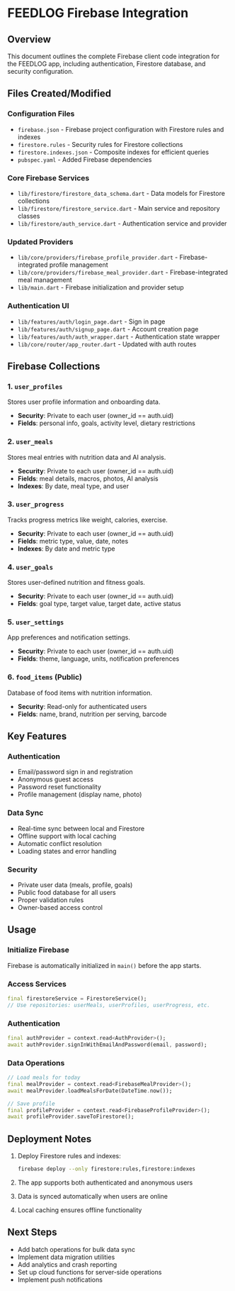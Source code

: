 # FEEDLOG Firebase Integration

## Overview
This document outlines the complete Firebase client code integration for the FEEDLOG app, including authentication, Firestore database, and security configuration.

## Files Created/Modified

### Configuration Files
- `firebase.json` - Firebase project configuration with Firestore rules and indexes
- `firestore.rules` - Security rules for Firestore collections
- `firestore.indexes.json` - Composite indexes for efficient queries
- `pubspec.yaml` - Added Firebase dependencies

### Core Firebase Services
- `lib/firestore/firestore_data_schema.dart` - Data models for Firestore collections
- `lib/firestore/firestore_service.dart` - Main service and repository classes
- `lib/firestore/auth_service.dart` - Authentication service and provider

### Updated Providers
- `lib/core/providers/firebase_profile_provider.dart` - Firebase-integrated profile management
- `lib/core/providers/firebase_meal_provider.dart` - Firebase-integrated meal management
- `lib/main.dart` - Firebase initialization and provider setup

### Authentication UI
- `lib/features/auth/login_page.dart` - Sign in page
- `lib/features/auth/signup_page.dart` - Account creation page  
- `lib/features/auth/auth_wrapper.dart` - Authentication state wrapper
- `lib/core/router/app_router.dart` - Updated with auth routes

## Firebase Collections

### 1. `user_profiles`
Stores user profile information and onboarding data.
- **Security**: Private to each user (owner_id == auth.uid)
- **Fields**: personal info, goals, activity level, dietary restrictions

### 2. `user_meals` 
Stores meal entries with nutrition data and AI analysis.
- **Security**: Private to each user (owner_id == auth.uid)
- **Fields**: meal details, macros, photos, AI analysis
- **Indexes**: By date, meal type, and user

### 3. `user_progress`
Tracks progress metrics like weight, calories, exercise.
- **Security**: Private to each user (owner_id == auth.uid) 
- **Fields**: metric type, value, date, notes
- **Indexes**: By date and metric type

### 4. `user_goals`
Stores user-defined nutrition and fitness goals.
- **Security**: Private to each user (owner_id == auth.uid)
- **Fields**: goal type, target value, target date, active status

### 5. `user_settings`
App preferences and notification settings.
- **Security**: Private to each user (owner_id == auth.uid)
- **Fields**: theme, language, units, notification preferences

### 6. `food_items` (Public)
Database of food items with nutrition information.
- **Security**: Read-only for authenticated users
- **Fields**: name, brand, nutrition per serving, barcode

## Key Features

### Authentication
- Email/password sign in and registration
- Anonymous guest access
- Password reset functionality
- Profile management (display name, photo)

### Data Sync
- Real-time sync between local and Firestore
- Offline support with local caching
- Automatic conflict resolution
- Loading states and error handling

### Security
- Private user data (meals, profile, goals)
- Public food database for all users
- Proper validation rules
- Owner-based access control

## Usage

### Initialize Firebase
Firebase is automatically initialized in `main()` before the app starts.

### Access Services
```dart
final firestoreService = FirestoreService();
// Use repositories: userMeals, userProfiles, userProgress, etc.
```

### Authentication
```dart
final authProvider = context.read<AuthProvider>();
await authProvider.signInWithEmailAndPassword(email, password);
```

### Data Operations
```dart
// Load meals for today
final mealProvider = context.read<FirebaseMealProvider>();
await mealProvider.loadMealsForDate(DateTime.now());

// Save profile
final profileProvider = context.read<FirebaseProfileProvider>();
await profileProvider.saveToFirestore();
```

## Deployment Notes

1. Deploy Firestore rules and indexes:
   ```bash
   firebase deploy --only firestore:rules,firestore:indexes
   ```

2. The app supports both authenticated and anonymous users
3. Data is synced automatically when users are online
4. Local caching ensures offline functionality

## Next Steps

- Add batch operations for bulk data sync
- Implement data migration utilities  
- Add analytics and crash reporting
- Set up cloud functions for server-side operations
- Implement push notifications